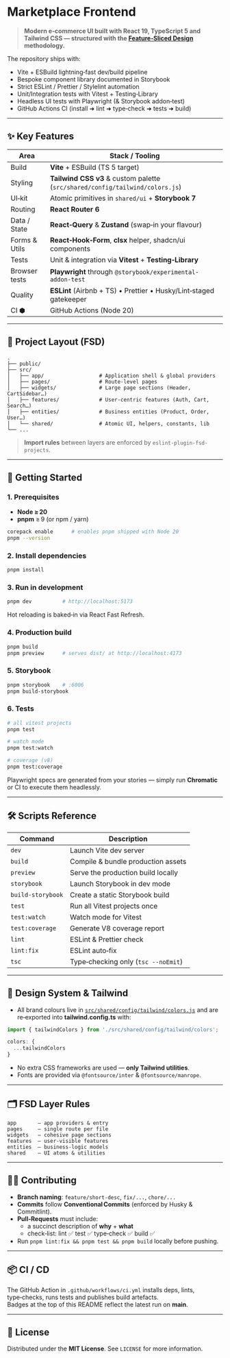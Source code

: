 # Marketplace Frontend

> **Modern e‑commerce UI built with React 19, TypeScript 5 and Tailwind CSS — structured with the **[**Feature‑Sliced Design**](https://feature-sliced.design/)** methodology.**

The repository ships with:

- Vite + ESBuild lightning‑fast dev/build pipeline
- Bespoke component library documented in Storybook
- Strict ESLint / Prettier / Stylelint automation
- Unit/Integration tests with Vitest + Testing‑Library
- Headless UI tests with Playwright (& Storybook addon‑test)
- GitHub Actions CI (install ➜ lint ➜ type‑check ➜ tests ➜ build)

---

## ✨ Key Features

| Area          | Stack / Tooling                                                               |
| ------------- | ----------------------------------------------------------------------------- |
| Build         | **Vite** + ESBuild (TS 5 target)                                              |
| Styling       | **Tailwind CSS v3** & custom palette (`src/shared/config/tailwind/colors.js`) |
| UI‑kit        | Atomic primitives in `shared/ui` + **Storybook 7**                            |
| Routing       | **React Router 6**                                                            |
| Data / State  | **React‑Query** & **Zustand** (swap‑in your flavour)                          |
| Forms & Utils | **React‑Hook‑Form**, **clsx** helper, shadcn/ui components                    |
| Tests         | Unit & integration via **Vitest** + **Testing‑Library**                       |
| Browser tests | **Playwright** through `@storybook/experimental-addon-test`                   |
| Quality       | **ESLint** (Airbnb + TS) • Prettier • Husky/Lint‑staged gatekeeper            |
| CI ⬢          | GitHub Actions (Node 20)                                                      |

---

## 📂 Project Layout (FSD)

```text
.
├── public/
├── src/
│   ├── app/                  # Application shell & global providers
│   ├── pages/                # Route‑level pages
│   ├── widgets/              # Large page sections (Header, CartSidebar…)
│   ├── features/             # User‑centric features (Auth, Cart, Search…)
│   ├── entities/             # Business entities (Product, Order, User…)
│   └── shared/               # Atomic UI, helpers, constants, lib
└── ...
```

> **Import rules** between layers are enforced by `eslint-plugin-fsd-projects`.

---

## 🚀 Getting Started

### 1. Prerequisites

- **Node ≥ 20**
- **pnpm** ≥ 9 (or npm / yarn)

```bash
corepack enable      # enables pnpm shipped with Node 20
pnpm --version
```

### 2. Install dependencies

```bash
pnpm install
```

### 3. Run in development

```bash
pnpm dev          # http://localhost:5173
```

Hot reloading is baked‑in via React Fast Refresh.

### 4. Production build

```bash
pnpm build
pnpm preview      # serves dist/ at http://localhost:4173
```

### 5. Storybook

```bash
pnpm storybook    # :6006
pnpm build-storybook
```

### 6. Tests

```bash
# all vitest projects
pnpm test

# watch mode
pnpm test:watch

# coverage (v8)
pnpm test:coverage
```

Playwright specs are generated from your stories — simply run **Chromatic** or CI to execute them headlessly.

---

## 🛠️ Scripts Reference

| Command           | Description                         |
| ----------------- | ----------------------------------- |
| `dev`             | Launch Vite dev server              |
| `build`           | Compile & bundle production assets  |
| `preview`         | Serve the production build locally  |
| `storybook`       | Launch Storybook in dev mode        |
| `build-storybook` | Create a static Storybook build     |
| `test`            | Run all Vitest projects once        |
| `test:watch`      | Watch mode for Vitest               |
| `test:coverage`   | Generate V8 coverage report         |
| `lint`            | ESLint & Prettier check             |
| `lint:fix`        | ESLint auto‑fix                     |
| `tsc`             | Type‑checking only (`tsc --noEmit`) |

---

## 🎨 Design System & Tailwind

- All brand colours live in [`src/shared/config/tailwind/colors.js`](src/shared/config/tailwind/colors.js) and are re‑exported into **tailwind.config.ts** with:

```ts
import { tailwindColors } from './src/shared/config/tailwind/colors';

colors: {
  ...tailwindColors
}
```

- No extra CSS frameworks are used — **only Tailwind utilities**.
- Fonts are provided via `@fontsource/inter` & `@fontsource/manrope`.

---

## 🗂️ FSD Layer Rules

```
app       – app providers & entry
pages     – single route per file
widgets   – cohesive page sections
features  – user‑visible features
entities  – business‑logic models
shared    – UI atoms & utilities
```

---

## 🧑‍💻 Contributing

- **Branch naming**: `feature/short‑desc`, `fix/...`, `chore/...`
- **Commits** follow **Conventional Commits** (enforced by Husky & Commitlint).
- **Pull‑Requests** must include:
  - a succinct description of **why** + **what**
  - check‑list: lint ✅ test ✅ type‑check ✅ build ✅
- Run `pnpm lint:fix && pnpm test && pnpm build` locally before pushing.

---

## 📦 CI / CD

The GitHub Action in `.github/workflows/ci.yml` installs deps, lints, type‑checks, runs tests and publishes build artefacts.\
Badges at the top of this README reflect the latest run on **main**.

---

## 📝 License

Distributed under the **MIT License**. See `LICENSE` for more information.

